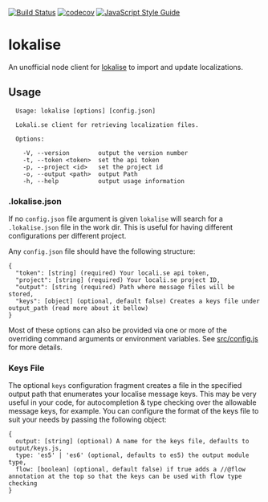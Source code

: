 [![Build Status](https://travis-ci.org/carlossless/lokalise.svg?branch=master)](https://travis-ci.org/carlossless/lokalise) [![codecov](https://codecov.io/gh/carlossless/lokalise/branch/master/graph/badge.svg)](https://codecov.io/gh/carlossless/lokalise) [![JavaScript Style Guide](https://img.shields.io/badge/code_style-standard-brightgreen.svg)](https://standardjs.com)


# lokalise

An unofficial node client for [lokalise](https://lokali.se) to import and update localizations.

## Usage

```
  Usage: lokalise [options] [config.json]

  Lokali.se client for retrieving localization files.

  Options:

    -V, --version        output the version number
    -t, --token <token>  set the api token
    -p, --project <id>   set the project id
    -o, --output <path>  output Path
    -h, --help           output usage information
```

### .lokalise.json

If no `config.json` file argument is given `lokalise` will search for a `.lokalise.json` file in the work dir. This is useful for having different configurations per different project.

Any `config.json` file should have the following structure:

```
{
  "token": [string] (required) Your locali.se api token,
  "project": [string] (required) Your locali.se project ID,
  "output": [string (required) Path where message files will be stored,
  "keys": [object] (optional, default false) Creates a keys file under output_path (read more about it bellow)
}
```

Most of these options can also be provided via one or more of the overriding command arguments or environment variables. See [src/config.js](src/config.js) for more details.

### Keys File

The optional `keys` configuration fragment creates a file in the specified output path that enumerates your localise message keys.
This may be very useful in your code, for autocompletion & type checking over the allowable message keys, for example.
You can configure the format of the keys file to suit your needs by passing the following object:

```
{
  output: [string] (optional) A name for the keys file, defaults to output/keys.js,
  type: 'es5' | 'es6' (optional, defaults to es5) the output module type,
  flow: [boolean] (optional, default false) if true adds a //@flow annotation at the top so that the keys can be used with flow type checking
}
```
